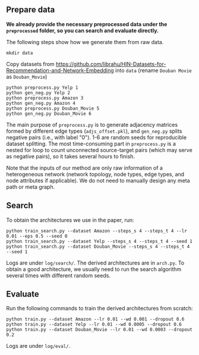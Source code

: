 ## Prepare data

**We already provide the necessary preprocessed data under the `preprocessed` folder, so you can search and evaluate directly.** 

The following steps show how we generate them from raw data.

```shell
mkdir data
```

Copy datasets from https://github.com/librahu/HIN-Datasets-for-Recommendation-and-Network-Embedding into `data` (rename `Douban Movie` as `Douban_Movie`)

```shell
python preprocess.py Yelp 1
python gen_neg.py Yelp 2
python preprocess.py Amazon 3
python gen_neg.py Amazon 4
python preprocess.py Douban_Movie 5
python gen_neg.py Douban_Movie 6
```

The main purpose of `preprocess.py` is to generate adjacency matrices formed by different edge types (`adjs_offset.pkl`), and `gen_neg.py` splits negative pairs (i.e., with label "0"). 1-6 are random seeds for reproducible dataset splitting. The most time-consuming part in `preprocess.py` is a nested for loop to count unconnected source-target pairs (which may serve as negative pairs), so it takes several hours to finish.

Note that the inputs of our method are only raw information of a heterogeneous network (network topology, node types, edge types, and node attributes if applicable). We do not need to manually design any meta path or meta graph.

## Search

To obtain the architectures we use in the paper, run:

```shell
python train_search.py --dataset Amazon --steps_s 4 --steps_t 4 --lr 0.01 --eps 0.5 --seed 0
python train_search.py --dataset Yelp --steps_s 4 --steps_t 4 --seed 1
python train_search.py --dataset Douban_Movie --steps_s 4 --steps_t 4 --seed 1
```

Logs are under `log/search/`. The derived architectures are in `arch.py`. To obtain a good architecture, we usually need to run the search algorithm several times with different random seeds.

## Evaluate

Run the following commands to train the derived architectures from scratch:

```shell
python train.py --dataset Amazon --lr 0.01 --wd 0.001 --dropout 0.6
python train.py --dataset Yelp --lr 0.01 --wd 0.0005 --dropout 0.6
python train.py --dataset Douban_Movie --lr 0.01 --wd 0.0003 --dropout 0.2
```

Logs are under `log/eval/`.
